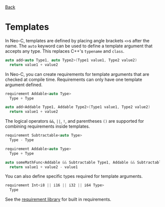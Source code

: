 [Back](./Readme.md)

# Templates
In Neo-C, templates are defined by placing angle brackets `<>`s after the name. The `auto` keyword can be used to define a template argument that accepts any type. This replaces C++'s `typename` and `class`.

```C++
auto add<auto Type1, auto Type2>(Type1 value1, Type2 value2)
  return value1 + value2
```

In Neo-C, you can create requirements for template arguments that are checked at compile time. Requirements can only have one template argument defined.

```C++
requirement Addable<auto Type>
  Type + Type

auto add<Addable Type1, Addable Type2>(Type1 value1, Type2 value2)
  return value1 + value2
```

The logical operators `&&`, `||`, `!`, and parentheses `()` are supported for combining requirements inside templates.

```C++
requirement Subtractable<auto Type>
  Type - Type

requirement Addable<auto Type>
  Type + Type

auto someMathFunc<Addable && Subtractable Type1, Addable && Subtractable Type2>(Type1 value1, Type2 value2)
  return value1 + value2 - value1
```

You can also define specific types required for template arguments.

```C++
requirement Int<i8 || i16 || i32 || i64 Type>
  Type
```

See the [requirement library](./requirement_library.md) for built in requirements.